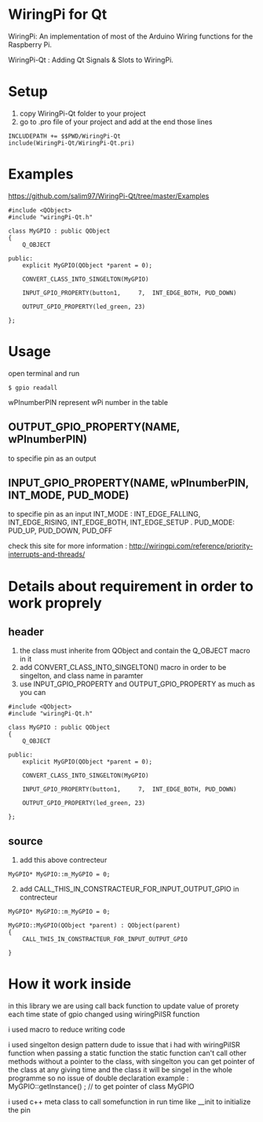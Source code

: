 # WiringPi for Qt

WiringPi: An implementation of most of the Arduino Wiring functions for the Raspberry Pi.

WiringPi-Qt : Adding Qt Signals &amp; Slots to WiringPi.

# Setup
1) copy WiringPi-Qt folder to your project
2) go to .pro file of your project and add at the end those lines

```
INCLUDEPATH += $$PWD/WiringPi-Qt
include(WiringPi-Qt/WiringPi-Qt.pri)
```

# Examples

https://github.com/salim97/WiringPi-Qt/tree/master/Examples
```
#include <QObject>
#include "wiringPi-Qt.h"

class MyGPIO : public QObject
{
    Q_OBJECT

public:
    explicit MyGPIO(QObject *parent = 0);

    CONVERT_CLASS_INTO_SINGELTON(MyGPIO)

    INPUT_GPIO_PROPERTY(button1,     7,  INT_EDGE_BOTH, PUD_DOWN)
    
    OUTPUT_GPIO_PROPERTY(led_green, 23)

};
```

# Usage
open terminal and run 
```
$ gpio readall
```
wPInumberPIN represent wPi number in the table

## OUTPUT_GPIO_PROPERTY(NAME, wPInumberPIN)
to specifie pin as an output

## INPUT_GPIO_PROPERTY(NAME, wPInumberPIN, INT_MODE, PUD_MODE)
to specifie pin as an input
INT_MODE : INT_EDGE_FALLING, INT_EDGE_RISING, INT_EDGE_BOTH, INT_EDGE_SETUP .
PUD_MODE: PUD_UP, PUD_DOWN, PUD_OFF

check this site for more information :
http://wiringpi.com/reference/priority-interrupts-and-threads/



# Details about requirement in order to work proprely
## header
1) the class must inherite from QObject and contain the Q_OBJECT macro in it
2) add CONVERT_CLASS_INTO_SINGELTON() macro in order to be singelton, and class name in paramter 
3) use INPUT_GPIO_PROPERTY and OUTPUT_GPIO_PROPERTY as much as you can

```
#include <QObject>
#include "wiringPi-Qt.h"

class MyGPIO : public QObject
{
    Q_OBJECT

public:
    explicit MyGPIO(QObject *parent = 0);

    CONVERT_CLASS_INTO_SINGELTON(MyGPIO)

    INPUT_GPIO_PROPERTY(button1,     7,  INT_EDGE_BOTH, PUD_DOWN)
    
    OUTPUT_GPIO_PROPERTY(led_green, 23)

};
```
## source
1) add this above contrecteur 
```
MyGPIO* MyGPIO::m_MyGPIO = 0;
```
2) add CALL_THIS_IN_CONSTRACTEUR_FOR_INPUT_OUTPUT_GPIO in contrecteur
```
MyGPIO* MyGPIO::m_MyGPIO = 0;

MyGPIO::MyGPIO(QObject *parent) : QObject(parent)
{
    CALL_THIS_IN_CONSTRACTEUR_FOR_INPUT_OUTPUT_GPIO

}
```

# How it work inside
in this library we are using call back function to update value of prorety each time state of gpio changed using
wiringPiISR function

i used macro to reduce writing code

i used singelton design pattern dude to issue that i had with wiringPiISR function when passing a static function 
the static function can't call other methods without a pointer to the class, with singelton you can get pointer of the class at any giving time and the class it will be singel in the whole programme so no issue of double declaration
example : MyGPIO::getInstance() ; // to get pointer of class MyGPIO

i used c++ meta class to call somefunction in run time like __init<name of the pin> to initialize the pin
    



